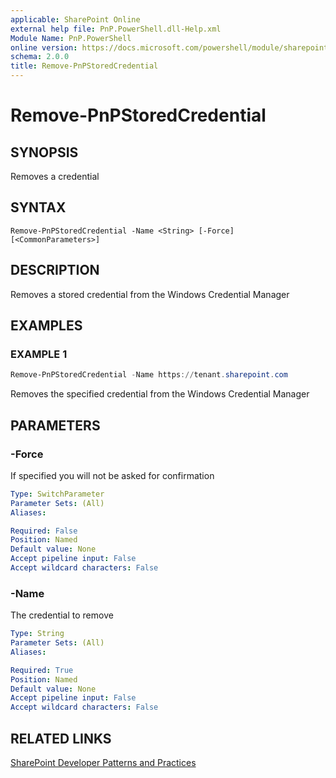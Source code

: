 ```yaml
---
applicable: SharePoint Online
external help file: PnP.PowerShell.dll-Help.xml
Module Name: PnP.PowerShell
online version: https://docs.microsoft.com/powershell/module/sharepoint-pnp/remove-pnpstoredcredential
schema: 2.0.0
title: Remove-PnPStoredCredential
---
```


# Remove-PnPStoredCredential

## SYNOPSIS
Removes a credential

## SYNTAX

```
Remove-PnPStoredCredential -Name <String> [-Force] [<CommonParameters>]
```

## DESCRIPTION
Removes a stored credential from the Windows Credential Manager

## EXAMPLES

### EXAMPLE 1
```powershell
Remove-PnPStoredCredential -Name https://tenant.sharepoint.com
```

Removes the specified credential from the Windows Credential Manager

## PARAMETERS

### -Force
If specified you will not be asked for confirmation

```yaml
Type: SwitchParameter
Parameter Sets: (All)
Aliases:

Required: False
Position: Named
Default value: None
Accept pipeline input: False
Accept wildcard characters: False
```

### -Name
The credential to remove

```yaml
Type: String
Parameter Sets: (All)
Aliases:

Required: True
Position: Named
Default value: None
Accept pipeline input: False
Accept wildcard characters: False
```

## RELATED LINKS

[SharePoint Developer Patterns and Practices](https://aka.ms/sppnp)
